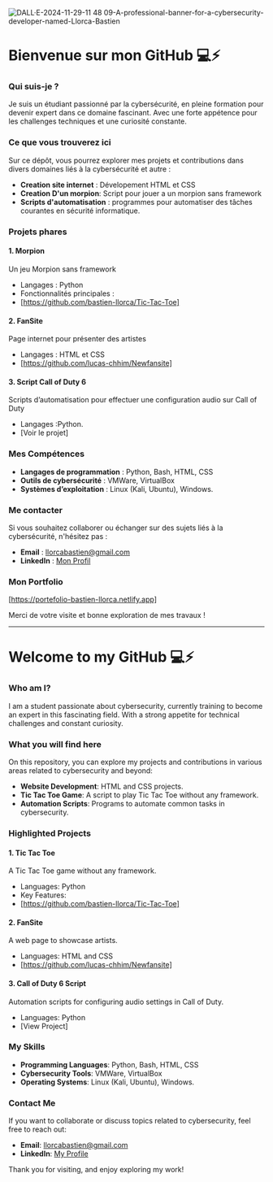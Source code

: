 ![DALL·E-2024-11-29-11 48 09-A-professional-banner-for-a-cybersecurity-developer-named-Llorca-Bastien](https://github.com/user-attachments/assets/ab643ef6-3bd1-4e26-bf3f-701bd3c48709)
# Bienvenue sur mon GitHub 💻⚡

### Qui suis-je ?

Je suis un étudiant passionné par la cybersécurité, en pleine formation pour devenir expert dans ce domaine fascinant. Avec une forte appétence pour les challenges techniques et une curiosité constante.

### Ce que vous trouverez ici

Sur ce dépôt, vous pourrez explorer mes projets et contributions dans divers domaines liés à la cybersécurité et autre :

- **Creation site internet** : Dévelopement HTML et CSS
- **Creation D'un morpion**: Script pour jouer a un morpion sans framework
- **Scripts d'automatisation** : programmes pour automatiser des tâches courantes en sécurité informatique.

### Projets phares

#### 1. **Morpion**

Un jeu Morpion sans framework

- Langages : Python
- Fonctionnalités principales :
- [https://github.com/bastien-llorca/Tic-Tac-Toe]

#### 2. **FanSite**

Page internet pour présenter des artistes

- Langages : HTML et CSS
- [https://github.com/lucas-chhim/Newfansite]

#### 3. **Script Call of Duty 6**

Scripts d’automatisation pour effectuer une configuration audio sur Call of Duty

- Langages :Python.
- [Voir le projet]

### Mes Compétences

- **Langages de programmation** : Python, Bash, HTML, CSS
- **Outils de cybersécurité** : VMWare, VirtualBox
- **Systèmes d’exploitation** : Linux (Kali, Ubuntu), Windows.

### Me contacter

Si vous souhaitez collaborer ou échanger sur des sujets liés à la cybersécurité, n'hésitez pas :

- **Email** : [llorcabastien@gmail.com](mailto:llorcabastien@gmail.com)
- **LinkedIn** : [Mon Profil](https://www.linkedin.com/in/bastien-llorca-ba93302b3/)

### Mon Portfolio

[https://portefolio-bastien-llorca.netlify.app]

Merci de votre visite et bonne exploration de mes travaux !
________________________________________________________________________________________________________________________________________________________________________________________________________________________________________
# Welcome to my GitHub 💻⚡

### Who am I?

I am a student passionate about cybersecurity, currently training to become an expert in this fascinating field. With a strong appetite for technical challenges and constant curiosity.

### What you will find here

On this repository, you can explore my projects and contributions in various areas related to cybersecurity and beyond:

- **Website Development**: HTML and CSS projects.
- **Tic Tac Toe Game**: A script to play Tic Tac Toe without any framework.
- **Automation Scripts**: Programs to automate common tasks in cybersecurity.

### Highlighted Projects

#### 1. **Tic Tac Toe**

A Tic Tac Toe game without any framework.

- Languages: Python
- Key Features:
- [https://github.com/bastien-llorca/Tic-Tac-Toe]

#### 2. **FanSite**

A web page to showcase artists.

- Languages: HTML and CSS
- [https://github.com/lucas-chhim/Newfansite]

#### 3. **Call of Duty 6 Script**

Automation scripts for configuring audio settings in Call of Duty.

- Languages: Python
- [View Project]

### My Skills

- **Programming Languages**: Python, Bash, HTML, CSS
- **Cybersecurity Tools**: VMWare, VirtualBox
- **Operating Systems**: Linux (Kali, Ubuntu), Windows.

### Contact Me

If you want to collaborate or discuss topics related to cybersecurity, feel free to reach out:

- **Email**: [llorcabastien@gmail.com](mailto:llorcabastien@gmail.com)
- **LinkedIn**: [My Profile](https://www.linkedin.com/in/bastien-llorca-ba93302b3/)

Thank you for visiting, and enjoy exploring my work!


